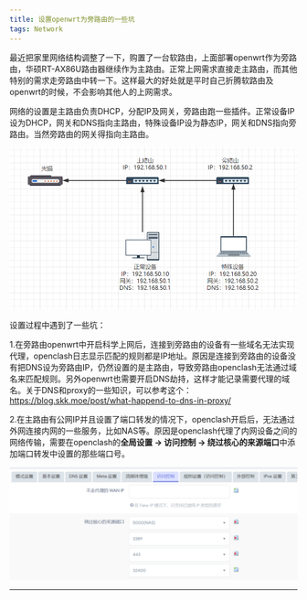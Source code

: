 ```yaml
---
title: 设置openwrt为旁路由的一些坑
tags: Network
---
```


最近把家里网络结构调整了一下，购置了一台软路由，上面部署openwrt作为旁路由，华硕RT-AX86U路由器继续作为主路由。正常上网需求直接走主路由，而其他特别的需求走旁路由中转一下。这样最大的好处就是平时自己折腾软路由及openwrt的时候，不会影响其他人的上网需求。

网络的设置是主路由负责DHCP，分配IP及网关，旁路由跑一些插件。正常设备IP设为DHCP，网关和DNS指向主路由，特殊设备IP设为静态IP，网关和DNS指向旁路由。当然旁路由的网关得指向主路由。

![network%20structure](https://github.com/rongting/rongting.github.io/blob/master/assets/images/2023-02-07-%E8%AE%BE%E7%BD%AEopenwrt%E4%B8%BA%E6%97%81%E8%B7%AF%E7%94%B1%E7%9A%84%E4%B8%80%E4%BA%9B%E5%9D%91/network%20structure.png)

设置过程中遇到了一些坑：

1.在旁路由openwrt中开启科学上网后，连接到旁路由的设备有一些域名无法实现代理，openclash日志显示匹配的规则都是IP地址。原因是连接到旁路由的设备没有把DNS设为旁路由IP，仍然设置的是主路由，导致旁路由openclash无法通过域名来匹配规则。另外openwrt也需要开启DNS劫持，这样才能记录需要代理的域名。关于DNS和proxy的一些知识，可以参考这个：https://blog.skk.moe/post/what-happend-to-dns-in-proxy/

2.在主路由有公网IP并且设置了端口转发的情况下，openclash开启后，无法通过外网连接内网的一些服务，比如NAS等。原因是openclash代理了内网设备之间的网络传输，需要在openclash的**全局设置 -> 访问控制 -> 绕过核心的来源端口**中添加端口转发中设置的那些端口号。

![setting](https://github.com/rongting/rongting.github.io/blob/master/assets/images/2023-02-07-%E8%AE%BE%E7%BD%AEopenwrt%E4%B8%BA%E6%97%81%E8%B7%AF%E7%94%B1%E7%9A%84%E4%B8%80%E4%BA%9B%E5%9D%91/setting.png)

---

